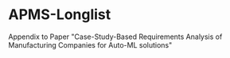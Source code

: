 # APMS-Longlist
Appendix to Paper "Case-Study-Based Requirements Analysis of Manufacturing Companies for Auto-ML solutions"
